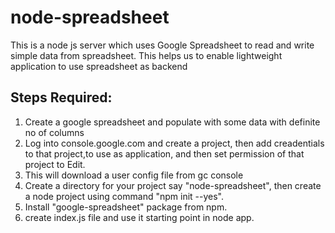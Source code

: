 # node-spreadsheet
This is a node js server which uses Google Spreadsheet to read and write simple data from spreadsheet. This helps us to enable lightweight application to use spreadsheet as backend 
## Steps Required:

1. Create a google spreadsheet and populate with some data with definite no of columns
2. Log into console.google.com and create a project, then add creadentials to that project,to use as application, and then set permission of that project to Edit.
3. This will download a user config file from gc console
4. Create a directory for your project say "node-spreadsheet", then create a node project using command "npm init --yes".
5. Install "google-spreadsheet" package from npm.
6. create index.js file and use it starting point in node app.
